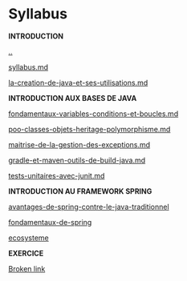 # Syllabus

**INTRODUCTION**

[..](../ "mention")

[syllabus.md](syllabus.md "mention")

[la-creation-de-java-et-ses-utilisations.md](la-creation-de-java-et-ses-utilisations.md "mention")

**INTRODUCTION AUX BASES DE JAVA**

[fondamentaux-variables-conditions-et-boucles.md](../introduction-aux-bases-de-java/fondamentaux-variables-conditions-et-boucles.md "mention")

[poo-classes-objets-heritage-polymorphisme.md](../introduction-aux-bases-de-java/poo-classes-objets-heritage-polymorphisme.md "mention")

[maitrise-de-la-gestion-des-exceptions.md](../introduction-aux-bases-de-java/maitrise-de-la-gestion-des-exceptions.md "mention")

[gradle-et-maven-outils-de-build-java.md](../introduction-aux-bases-de-java/gradle-et-maven-outils-de-build-java.md "mention")

[tests-unitaires-avec-junit.md](../introduction-aux-bases-de-java/tests-unitaires-avec-junit.md "mention")

**INTRODUCTION AU FRAMEWORK SPRING**

[avantages-de-spring-contre-le-java-traditionnel](../introduction-au-framework-spring/avantages-de-spring-contre-le-java-traditionnel/ "mention")

[fondamentaux-de-spring](../introduction-au-framework-spring/fondamentaux-de-spring/ "mention")

[ecosysteme](../introduction-au-framework-spring/ecosysteme/ "mention")

**EXERCICE**

[Broken link](broken-reference "mention")
